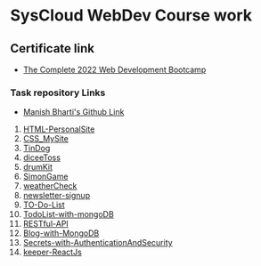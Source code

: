 # SysCloud WebDev Course work

## Certificate link
- [The Complete 2022 Web Development Bootcamp
](http://ude.my/UC-8928f703-fef3-419d-aa3b-416699a0241a)

<!-- UC-8928f703-fef3-419d-aa3b-416699a0241a.pdf -->
<!-- xfun::embed_file("UC-8928f703-fef3-419d-aa3b-416699a0241a.pdf") -->
<!-- <embed src="UC-8928f703-fef3-419d-aa3b-416699a0241a.pdf" type="application/pdf"> -->
<object data="UC-8928f703-fef3-419d-aa3b-416699a0241a.pdf" type="application/pdf" width="100%"> 
</object>

### Task repository Links
- [Manish Bharti's Github Link](https://github.com/mbharti321)


1. [HTML-PersonalSite](https://github.com/mbharti321/HTML-PersonalSite)
2. [CSS_MySite](https://github.com/mbharti321/CSS_MySite)
3. [TinDog](https://github.com/mbharti321/TinDog)
4. [diceeToss](https://github.com/mbharti321/diceeToss)
5. [drumKit](https://github.com/mbharti321/drumKit)
6. [SimonGame](https://github.com/mbharti321/SimonGame)
7. [weatherCheck](https://github.com/mbharti321/weatherCheck)
8. [newsletter-signup](https://github.com/mbharti321/newsletter-signup)
9. [TO-Do-List ](https://github.com/mbharti321/TO-Do-List)
10. [TodoList-with-mongoDB](https://github.com/mbharti321/TodoList-with-mongoDB)
11. [RESTful-API](https://github.com/mbharti321/RESTful-API)
12. [Blog-with-MongoDB](https://github.com/mbharti321/Blog-with-MongoDB)
13. [Secrets-with-AuthenticationAndSecurity](https://github.com/mbharti321/Secrets-with-AuthenticationAndSecurity)
14. [keeper-ReactJs](https://github.com/mbharti321/keeper-ReactJs)

